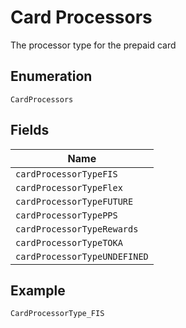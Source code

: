 
# Card Processors

The processor type for the prepaid card

## Enumeration

`CardProcessors`

## Fields

| Name |
|  --- |
| `cardProcessorTypeFIS` |
| `cardProcessorTypeFlex` |
| `cardProcessorTypeFUTURE` |
| `cardProcessorTypePPS` |
| `cardProcessorTypeRewards` |
| `cardProcessorTypeTOKA` |
| `cardProcessorTypeUNDEFINED` |

## Example

```
CardProcessorType_FIS
```

